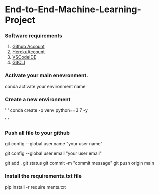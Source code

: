 # End-to-End-Machine-Learning-Project



### Software requirements

1. [Github Account](https://github.com)
2. [HerokuAccount](https://heroku.com)
3. [VSCodeIDE](https://code.visualstudio.com/)
4. [GitCLI](https://git-scm.com/book/en/v2/Getting-Started-The-Command-Line)


### Activate your main enevronment.
conda activate your environment name


### Create a new environment

'''
conda create -p venv python==3.7 -y

'''

### Push all file to your github

git config --global user.name "your user name"

git config --global user.email "your user email"

git add .
git status
git commit -m "commit message"
git push origin main

### Install the requirements.txt file

pip install -r require ments.txt

